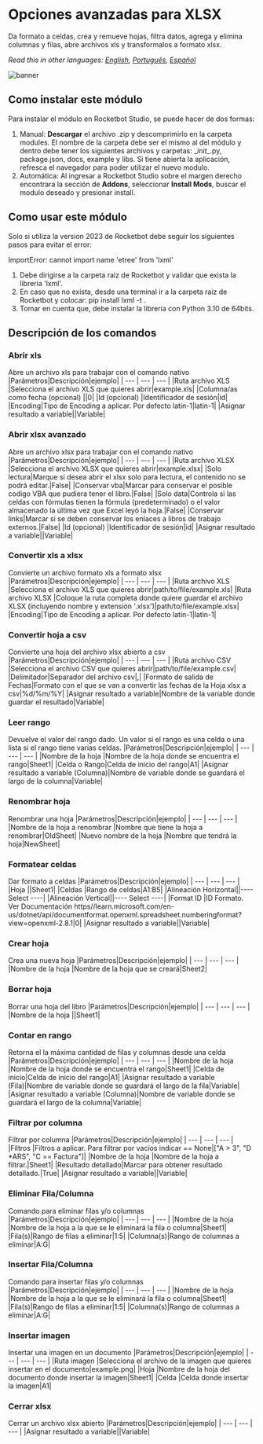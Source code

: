 



# Opciones avanzadas para XLSX
  
Da formato a celdas, crea y remueve hojas, filtra datos, agrega y elimina columnas y filas, abre archivos xls y transformalos a formato xlsx.  

*Read this in other languages: [English](Manual_AdvancedXLSX.md), [Português](Manual_AdvancedXLSX.pr.md), [Español](Manual_AdvancedXLSX.es.md)*
  
![banner](imgs/Banner_AdvancedXLSX.png)
## Como instalar este módulo
  
Para instalar el módulo en Rocketbot Studio, se puede hacer de dos formas:
1. Manual: __Descargar__ el archivo .zip y descomprimirlo en la carpeta modules. El nombre de la carpeta debe ser el mismo al del módulo y dentro debe tener los siguientes archivos y carpetas: \__init__.py, package.json, docs, example y libs. Si tiene abierta la aplicación, refresca el navegador para poder utilizar el nuevo modulo.
2. Automática: Al ingresar a Rocketbot Studio sobre el margen derecho encontrara la sección de **Addons**, seleccionar **Install Mods**, buscar el modulo deseado y presionar install.  



## Como usar este módulo

Solo si utiliza la version 2023 de Rocketbot debe seguir los siguientes pasos para evitar el error:

ImportError: cannot import name 'etree' from 'lxml'

1. Debe dirigirse a la carpeta raiz de Rocketbot y validar que exista la libreria 'lxml'.
2. En caso que no exista, desde una terminal ir a la carpeta raiz de Rocketbot y colocar: 
pip install lxml -t .
3. Tomar en cuenta que, debe instalar la libreria con Python 3.10 de 64bits.


## Descripción de los comandos

### Abrir xls
  
Abre un archivo xls para trabajar con el comando nativo
|Parámetros|Descripción|ejemplo|
| --- | --- | --- |
|Ruta archivo XLS |Selecciona el archivo XLS que quieres abrir|example.xls|
|Columna/as como fecha (opcional) ||0|
|Id (opcional) |Identificador de sesión|id|
|Encoding|Tipo de Encoding a aplicar. Por defecto latin-1|latin-1|
|Asignar resultado a variable||Variable|

### Abrir xlsx avanzado
  
Abre un archivo xlsx para trabajar con el comando nativo
|Parámetros|Descripción|ejemplo|
| --- | --- | --- |
|Ruta archivo XLSX |Selecciona el archivo XLSX que quieres abrir|example.xlsx|
|Solo lectura|Marque si desea abrir el xlsx solo para lectura, el contenido no se podrá editar.|False|
|Conservar vba|Marcar para conservar el posible codigo VBA que pudiera tener el libro.|False|
|Solo data|Controla si las celdas con fórmulas tienen la fórmula (predeterminado) o el valor almacenado la última vez que Excel leyó la hoja.|False|
|Conservar links|Marcar si se deben conservar los enlaces a libros de trabajo externos.|False|
|Id (opcional) |Identificador de sesión|id|
|Asignar resultado a variable||Variable|

### Convertir xls a xlsx
  
Convierte un archivo formato xls a formato xlsx
|Parámetros|Descripción|ejemplo|
| --- | --- | --- |
|Ruta archivo XLS |Selecciona el archivo XLS que quieres abrir|path/to/file/example.xls|
|Ruta archivo XLSX |Coloque la ruta completa donde quiere guardar el archivo XLSX (incluyendo nombre y extensión '.xlsx')|path/to/file/example.xlsx|
|Encoding|Tipo de Encoding a aplicar. Por defecto latin-1|latin-1|

### Convertir hoja a csv
  
Convierte una hoja del archivo xlsx abierto a csv
|Parámetros|Descripción|ejemplo|
| --- | --- | --- |
|Ruta archivo CSV |Selecciona el archivo CSV que quieres abrir|path/to/file/example.csv|
|Delimitador|Separador del archivo csv|,|
|Formato de salida de Fechas|Formato con el que se van a convertir las fechas de la Hoja xlsx a csv|%d/%m/%Y|
|Asignar resultado a variable|Nombre de la variable donde guardar el resultado|Variable|

### Leer rango
  
Devuelve el valor del rango dado. Un valor si el rango es una celda o una lista si el rango tiene varias celdas.
|Parámetros|Descripción|ejemplo|
| --- | --- | --- |
|Nombre de la hoja |Nombre de la hoja donde se encuentra el rango|Sheet1|
|Celda o Rango|Celda de inicio del rango|A1|
|Asignar resultado a variable (Columna)|Nombre de variable donde se guardará el largo de la columna|Variable|

### Renombrar hoja
  
Renombrar una hoja
|Parámetros|Descripción|ejemplo|
| --- | --- | --- |
|Nombre de la hoja a renombrar |Nombre que tiene la hoja a renombrar|OldSheet|
|Nuevo nombre de la hoja |Nombre que tendrá la hoja|NewSheet|

### Formatear celdas
  
Dar formato a celdas
|Parámetros|Descripción|ejemplo|
| --- | --- | --- |
|Hoja ||Sheet1|
|Celdas |Rango de celdas|A1:B5|
|Alineación Horizontal||---- Select ----|
|Alineación Vertical||---- Select ----|
|Format ID |ID Formato. Ver Documentación https//learn.microsoft.com/en-us/dotnet/api/documentformat.openxml.spreadsheet.numberingformat?view=openxml-2.8.1|0|
|Asignar resultado a variable||Variable|

### Crear hoja
  
Crea una nueva hoja
|Parámetros|Descripción|ejemplo|
| --- | --- | --- |
|Nombre de la hoja |Nombre de la hoja que se creará|Sheet2|

### Borrar hoja
  
Borrar una hoja del libro
|Parámetros|Descripción|ejemplo|
| --- | --- | --- |
|Nombre de la hoja ||Sheet1|

### Contar en rango
  
Retorna el la máxima cantidad de filas y columnas desde una celda
|Parámetros|Descripción|ejemplo|
| --- | --- | --- |
|Nombre de la hoja |Nombre de la hoja donde se encuentra el rango|Sheet1|
|Celda de inicio|Celda de inicio del rango|A1|
|Asignar resultado a variable (Fila)|Nombre de variable donde se guardará el largo de la fila|Variable|
|Asignar resultado a variable (Columna)|Nombre de variable donde se guardará el largo de la columna|Variable|

### Filtrar por columna
  
Filtrar por columna
|Parámetros|Descripción|ejemplo|
| --- | --- | --- |
|Filtros |Filtros a aplicar. Para filtrar por vacíos indicar == None|["A > 3", "D *ARS", "C == Factura"]|
|Nombre de la hoja |Nombre de la hoja a filtrar.|Sheet1|
|Resultado detallado|Marcar para obtener resultado detallado.|True|
|Asignar resultado a variable||Variable|

### Eliminar Fila/Columna
  
Comando para eliminar filas y/o columnas
|Parámetros|Descripción|ejemplo|
| --- | --- | --- |
|Nombre de la hoja |Nombre de la hoja a la que se le eliminará la fila o columna|Sheet1|
|Fila(s)|Rango de filas a eliminar|1:5|
|Columna(s)|Rango de columnas a eliminar|A:G|

### Insertar Fila/Columna
  
Comando para insertar filas y/o columnas
|Parámetros|Descripción|ejemplo|
| --- | --- | --- |
|Nombre de la hoja |Nombre de la hoja a la que se le eliminará la fila o columna|Sheet1|
|Fila(s)|Rango de filas a eliminar|1:5|
|Columna(s)|Rango de columnas a eliminar|A:G|

### Insertar imagen
  
Insertar una imagen en un documento
|Parámetros|Descripción|ejemplo|
| --- | --- | --- |
|Ruta imagen |Selecciona el archivo de la imagen que quieres insertar en el documento|example.png|
|Hoja |Nombre de la hoja del documento donde insertar la imagen|Sheet1|
|Celda |Celda donde insertar la imagen|A1|

### Cerrar xlsx
  
Cerrar un archivo xlsx abierto
|Parámetros|Descripción|ejemplo|
| --- | --- | --- |
|Asignar resultado a variable||Variable|
